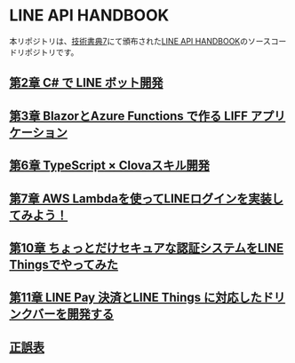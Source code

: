 # LINE API HANDBOOK

本リポジトリは、[技術書典7](https://techbookfest.org/event/tbf07)にて頒布された[LINE API HANDBOOK](https://techbookfest.org/event/tbf07/circle/5677593911099392)のソースコードリポジトリです。  

## [第2章 C# で LINE ボット開発](./chapter02/README.md)

## [第3章 BlazorとAzure Functions で作る LIFF アプリケーション](./chapter03/README.md)

## [第6章 TypeScript × Clovaスキル開発](./chapter06/README.md)

## [第7章 AWS Lambdaを使ってLINEログインを実装してみよう！](./chapter07/README.md)

## [第10章 ちょっとだけセキュアな認証システムをLINE Thingsでやってみた](./chapter10/README.md)

## [第11章 LINE Pay 決済とLINE Things に対応したドリンクバーを開発する](./chapter11/README.md)

## [正誤表](./errata/README.md)
